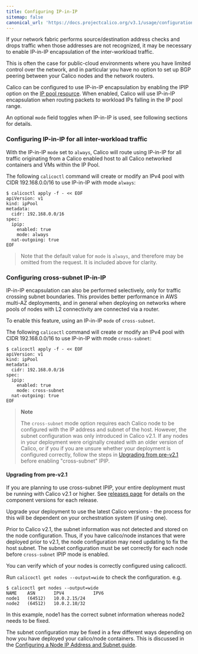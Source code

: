 ```yaml
---
title: Configuring IP-in-IP
sitemap: false 
canonical_url: 'https://docs.projectcalico.org/v3.1/usage/configuration/ip-in-ip'
---
```


If your network fabric performs source/destination address checks 
and drops traffic when those addresses are not recognized, it may be necessary to
enable IP-in-IP encapsulation of the inter-workload traffic.
  
This is often the case for public-cloud environments where you have limited control
over the network, and in particular you have no option to set up BGP peering between
your Calico nodes and the network routers.

Calico can be configured to use IP-in-IP encapsulation by enabling the IPIP option
on the [IP pool resource]({{site.baseurl}}/{{page.version}}/reference/calicoctl/resources/ippool). 
When enabled, Calico will use IP-in-IP encapsulation when routing packets *to*
workload IPs falling in the IP pool range.

An optional `mode` field toggles when IP-in-IP is used, see following sections for
details.
   
### Configuring IP-in-IP for all inter-workload traffic

With the IP-in-IP `mode` set to `always`, Calico will route using IP-in-IP for
all traffic originating from a Calico enabled host to all Calico networked containers 
and VMs within the IP Pool.

The following `calicoctl` command will create or modify an IPv4 pool with 
CIDR 192.168.0.0/16 to use IP-in-IP with mode `always`:

```
$ calicoctl apply -f - << EOF
apiVersion: v1
kind: ipPool
metadata:
  cidr: 192.168.0.0/16
spec:
  ipip:
    enabled: true
    mode: always
  nat-outgoing: true
EOF
```

> Note that the default value for `mode` is `always`, and therefore may be omitted
> from the request.  It is included above for clarity.

### Configuring cross-subnet IP-in-IP

IP-in-IP encapsulation can also be performed selectively, only for traffic crossing 
subnet boundaries.  This provides better performance in AWS multi-AZ deployments, 
and in general when deploying on networks where pools of nodes with L2 connectivity 
are connected via a router.

To enable this feature, using an IP-in-IP `mode` of `cross-subnet`.

The following `calicoctl` command will create or modify an IPv4 pool with 
CIDR 192.168.0.0/16 to use IP-in-IP with mode `cross-subnet`:


```
$ calicoctl apply -f - << EOF
apiVersion: v1
kind: ipPool
metadata:
  cidr: 192.168.0.0/16
spec:
  ipip:
    enabled: true
    mode: cross-subnet
  nat-outgoing: true
EOF
```

> **Note** 
>
> The `cross-subnet` mode option requires each Calico node to be configured
> with the IP address and subnet of the host.  However, the subnet configuration
> was only introduced in Calico v2.1.  If any nodes in your deployment were originally
> created with an older version of Calico, or if you if you are unsure whether 
> your deployment is configured correctly, follow the steps in 
> [Upgrading from pre-v2.1](#upgrading-from-pre-v21) before enabling "cross-subnet" IPIP.

#### Upgrading from pre-v2.1

If you are planning to use cross-subnet IPIP, your entire deployment must be running with
Calico v2.1 or higher.  See [releases page]({{site.baseurl}}/{{page.version}}/releases) 
for details on the component versions for each release.

Upgrade your deployment to use the latest Calico versions - the process for this
will be dependent on your orchestration system (if using one). 

Prior to Calico v2.1, the subnet information was not detected and stored on the 
node configuration.  Thus, if you have calico/node instances that were deployed 
prior to v2.1, the node configuration may need updating to fix the host subnet.
The subnet configuration must be set correctly for each node before `cross-subnet`
IPIP mode is enabled.

You can verify which of your nodes is correctly configured using calicoctl.

Run `calicoctl get nodes --output=wide` to check the configuration.  e.g.

```
$ calicoctl get nodes --output=wide
NAME    ASN       IPV4           IPV6   
node1   (64512)   10.0.2.15/24          
node2   (64512)   10.0.2.10/32          
```

In this example, node1 has the correct subnet information whereas node2 needs
to be fixed.

The subnet configuration may be fixed in a few different ways depending on how 
you have deployed your calico/node containers.  This is discussed in the
[Configuring a Node IP Address and Subnet guide]({{site.baseurl}}/{{page.version}}/usage/configuration/node).
